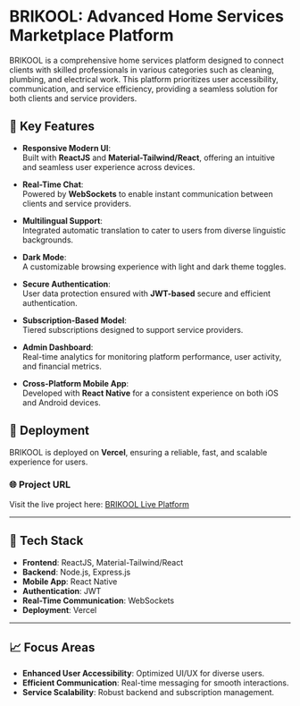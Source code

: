 # BRIKOOL: Advanced Home Services Marketplace Platform

BRIKOOL is a comprehensive home services platform designed to connect clients with skilled professionals in various categories such as cleaning, plumbing, and electrical work. This platform prioritizes user accessibility, communication, and service efficiency, providing a seamless solution for both clients and service providers.

## 🌟 Key Features

- **Responsive Modern UI**:  
  Built with **ReactJS** and **Material-Tailwind/React**, offering an intuitive and seamless user experience across devices.

- **Real-Time Chat**:  
  Powered by **WebSockets** to enable instant communication between clients and service providers.

- **Multilingual Support**:  
  Integrated automatic translation to cater to users from diverse linguistic backgrounds.

- **Dark Mode**:  
  A customizable browsing experience with light and dark theme toggles.

- **Secure Authentication**:  
  User data protection ensured with **JWT-based** secure and efficient authentication.

- **Subscription-Based Model**:  
  Tiered subscriptions designed to support service providers.

- **Admin Dashboard**:  
  Real-time analytics for monitoring platform performance, user activity, and financial metrics.

- **Cross-Platform Mobile App**:  
  Developed with **React Native** for a consistent experience on both iOS and Android devices.

## 🚀 Deployment

BRIKOOL is deployed on **Vercel**, ensuring a reliable, fast, and scalable experience for users.

### 🌐 Project URL

Visit the live project here: [BRIKOOL Live Platform](https://your-project-url.com)  

---

## 🔧 Tech Stack

- **Frontend**: ReactJS, Material-Tailwind/React
- **Backend**: Node.js, Express.js
- **Mobile App**: React Native
- **Authentication**: JWT
- **Real-Time Communication**: WebSockets
- **Deployment**: Vercel

---

## 📈 Focus Areas

- **Enhanced User Accessibility**: Optimized UI/UX for diverse users.
- **Efficient Communication**: Real-time messaging for smooth interactions.
- **Service Scalability**: Robust backend and subscription management.

